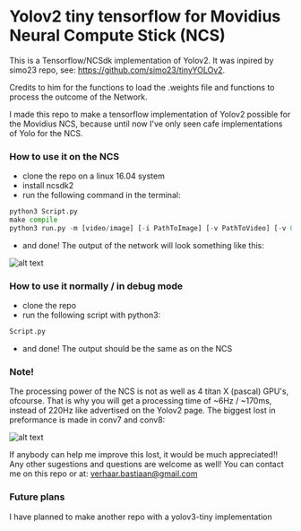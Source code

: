 # Yolov2 tiny tensorflow for Movidius Neural Compute Stick (NCS)

This is a Tensorflow/NCSdk implementation of Yolov2. It was inpired by simo23 repo, see: https://github.com/simo23/tinyYOLOv2.

Credits to him for the functions to load the .weights file and functions to process the outcome of the Network.

I made this repo to make a tensorflow implementation of Yolov2 possible for the Movidius NCS, because until now I've only seen cafe implementations of Yolo for the NCS. 

### How to use it on the NCS
- clone the repo on a linux 16.04 system
- install ncsdk2
- run the following command in the terminal:
```python
python3 Script.py
make compile
python3 run.py -m [video/image] [-i PathToImage] [-v PathToVideo] [-v 0] #Last one is for using your webcam
```
- and done! The output of the network will look something like this:

![alt text](https://github.com/bastiaanv/Yolov2-tiny-tf-NCS/blob/master/images/test.jpg "YOLOv2-tiny output")

### How to use it normally / in debug mode
- clone the repo
- run the following script with python3: 
```python
Script.py
```
- and done! The output should be the same as on the NCS

### Note!
The processing power of the NCS is not as well as 4 titan X (pascal) GPU's, ofcourse. That is why you will get a processing time of ~6Hz / ~170ms, instead of 220Hz like advertised on the Yolov2 page. The biggest lost in preformance is made in conv7 and conv8:

![alt text](https://github.com/bastiaanv/Yolov2-tiny-tf-NCS/blob/master/images/Preformance%20lost.png "Preformance lost")

If anybody can help me improve this lost, it would be much appreciated!! Any other sugestions and questions are welcome as well! You can contact me on this repo or at: verhaar.bastiaan@gmail.com

### Future plans
I have planned to make another repo with a yolov3-tiny implementation
